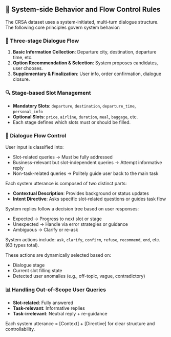 ## 📘 System-side Behavior and Flow Control Rules

The CRSA dataset uses a system-initiated, multi-turn dialogue structure. The following core principles govern system behavior:

### 📌 Three-stage Dialogue Flow

1. **Basic Information Collection**: Departure city, destination, departure time, etc.
2. **Option Recommendation & Selection**: System proposes candidates, user chooses.
3. **Supplementary & Finalization**: User info, order confirmation, dialogue closure.

### 🔍 Stage-based Slot Management

- **Mandatory Slots**: `departure`, `destination`, `departure_time`, `personal_info`
- **Optional Slots**: `price`, `airline`, `duration`, `meal`, `baggage`, etc.
- Each stage defines which slots must or should be filled.

### 🧠 Dialogue Flow Control

User input is classified into:

- Slot-related queries → Must be fully addressed
- Business-relevant but slot-independent queries → Attempt informative reply
- Non-task-related queries → Politely guide user back to the main task

Each system utterance is composed of two distinct parts:

- **Contextual Description**: Provides background or status updates
- **Intent Directive**: Asks specific slot-related questions or guides task flow

System replies follow a decision tree based on user responses:

- Expected → Progress to next slot or stage
- Unexpected → Handle via error strategies or guidance
- Ambiguous → Clarify or re-ask

System actions include: `ask`, `clarify`, `confirm`, `refuse`, `recommend`, `end`, etc. (63 types total).

These actions are dynamically selected based on:

- Dialogue stage
- Current slot filling state
- Detected user anomalies (e.g., off-topic, vague, contradictory)

### 📊 Handling Out-of-Scope User Queries

- **Slot-related**: Fully answered
- **Task-relevant**: Informative replies
- **Task-irrelevant**: Neutral reply + re-guidance

Each system utterance = [Context] + [Directive] for clear structure and controllability.